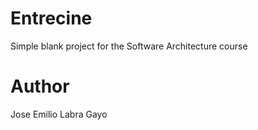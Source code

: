 Entrecine
=========

Simple blank project for the Software Architecture course

Author
======
Jose Emilio Labra Gayo